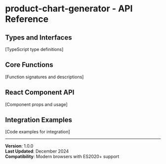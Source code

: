 # product-chart-generator - API Reference

## Types and Interfaces

[TypeScript type definitions]

## Core Functions

[Function signatures and descriptions]

## React Component API

[Component props and usage]

## Integration Examples

[Code examples for integration]

---

**Version**: 1.0.0  
**Last Updated**: December 2024  
**Compatibility**: Modern browsers with ES2020+ support

